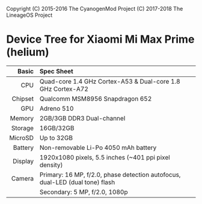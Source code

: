Copyright (C) 2015-2016 The CyanogenMod Project
          (C) 2017-2018 The LineageOS Project

Device Tree for Xiaomi Mi Max Prime (helium)
===========================================

Basic   | Spec Sheet
-------:|:-------------------------
CPU     | Quad-core 1.4 GHz Cortex-A53 & Dual-core 1.8 GHz Cortex-A72
Chipset | Qualcomm MSM8956 Snapdragon 652
GPU     | Adreno 510
Memory  | 2GB/3GB DDR3 Dual-channel
Storage | 16GB/32GB
MicroSD | Up to 32GB
Battery | Non-removable Li-Po 4050 mAh battery
Display | 1920x1080 pixels, 5.5 inches (~401 ppi pixel density)
Camera  | Primary: 16 MP, f/2.0, phase detection autofocus, dual-LED (dual tone) flash
	| Secondary: 5 MP, f/2.0, 1080p

